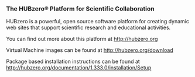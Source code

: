 ### The HUBzero® Platform for Scientific Collaboration

HUBzero is a powerful, open source software platform for creating dynamic web sites that support scientific research and educational activities.

You can find out more about this platform at http://hubzero.org

Virtual Machine images can be found at http://hubzero.org/download

Package based installation instructions can be found at http://hubzero.org/documentation/1.333.0/installation/Setup
